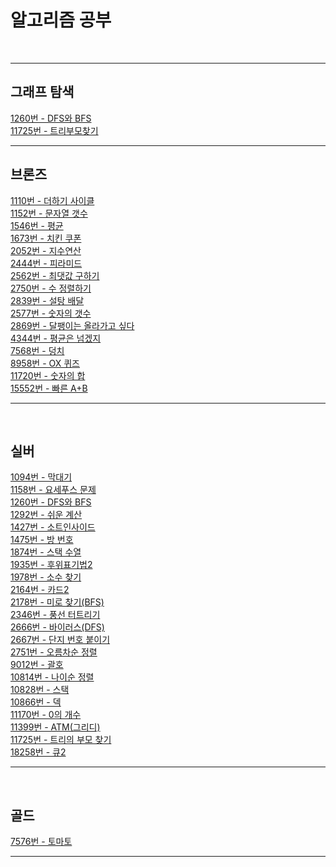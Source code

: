 <h1>알고리즘 공부</h1>
<br>

<hr>
<h2>그래프 탐색</h2>

[1260번 - DFS와 BFS](https://github.com/Cms4187/Algorithm/blob/main/BackJoon/Graph/DFSNBPS.java)</br>
[11725번 - 트리부모찾기](https://github.com/Cms4187/Algorithm/blob/main/BackJoon/Graph/ParentTree.java)</br>
<hr>
<h2>브론즈</h2>

[1110번 - 더하기 사이클](https://github.com/Cms4187/Algorithm/blob/main/BackJoon/Bronze/Number_Cycle.py)</br>
[1152번 - 문자열 갯수](https://github.com/Cms4187/Algorithm/blob/main/BackJoon/Bronze/Str_Count.py)</br>
[1546번 - 평균](https://github.com/Cms4187/Algorithm/blob/main/BackJoon/Bronze/Average.py)</br>
[1673번 - 치킨 쿠폰](https://github.com/Cms4187/Algorithm/blob/main/BackJoon/Bronze/Chicken_Coupon.py)</br>
[2052번 - 지수연산](https://github.com/Cms4187/Algorithm/blob/main/BackJoon/Bronze/Number_Cal.py)</br>
[2444번 - 피라미드](https://github.com/Cms4187/Algorithm/blob/main/BackJoon/Bronze/Pyramid.py)</br>
[2562번 - 최댓값 구하기](https://github.com/Cms4187/Algorithm/blob/main/BackJoon/Bronze/Max_Number.py)</br>
[2750번 - 수 정렬하기](https://github.com/Cms4187/Algorithm/blob/main/BackJoon/Bronze/Number_Sort.py)</br>
[2839번 - 설탕 배달](https://github.com/Cms4187/Algorithm/blob/main/BackJoon/Bronze/Sugar.py)</br>
[2577번 - 숫자의 갯수](https://github.com/Cms4187/Algorithm/blob/main/BackJoon/Bronze/Number_Count.py)</br>
[2869번 - 달팽이는 올라가고 싶다](https://github.com/Cms4187/Algorithm/blob/main/BackJoon/Bronze/Up_Snail.py)</br>
[4344번 - 평균은 넘겠지](https://github.com/Cms4187/Algorithm/blob/main/BackJoon/Bronze/Over_Avg.py)</br>
[7568번 - 덩치](https://github.com/Cms4187/Algorithm/blob/main/BackJoon/Silver/Self_Number.py)</br>
[8958번 - OX 퀴즈](https://github.com/Cms4187/Algorithm/blob/main/BackJoon/Bronze/OXQuiz.py)</br>
[11720번 - 숫자의 합](https://github.com/Cms4187/Algorithm/commit/cc0663aa9f001fd90fae4b0d7a7e1fe438107ddb)</br>
[15552번 - 빠른 A+B](https://github.com/Cms4187/Algorithm/commit/f13c62704c16a5cae140f8a7eed454ad4e9a759a)</br>

<hr>
</br><h2>실버</h2>

[1094번 - 막대기](https://github.com/Cms4187/Algorithm/blob/main/BackJoon/Silver/Stick.py)</br>
[1158번 - 요세푸스 문제](https://github.com/Cms4187/Algorithm/blob/main/BackJoon/Silver/Josephus.py)</br>
[1260번 - DFS와 BFS](https://github.com/Cms4187/Algorithm/blob/main/BackJoon/Silver/DFS_BFS.py)</br>
[1292번 - 쉬운 계산](https://github.com/Cms4187/Algorithm/blob/main/BackJoon/Silver/Easy_Problem.py)</br>
[1427번 - 소트인사이드](https://github.com/Cms4187/Algorithm/blob/main/BackJoon/Silver/Sorting.py)</br>
[1475번 - 방 번호](https://github.com/Cms4187/Algorithm/blob/main/BackJoon/Silver/Room_Number.py)</br>
[1874번 - 스택 수열](https://github.com/Cms4187/Algorithm/blob/main/BackJoon/Silver/Stack_Sequence.py)</br>
[1935번 - 후위표기법2](https://github.com/Cms4187/Algorithm/blob/main/BackJoon/Silver/Postfix2.py)</br>
[1978번 - 소수 찾기](https://github.com/Cms4187/Algorithm/blob/main/BackJoon/Silver/PrimeNumber.py)</br>
[2164번 - 카드2](https://github.com/Cms4187/Algorithm/blob/main/BackJoon/Silver/Card2.py)</br>
[2178번 - 미로 찾기(BFS)](https://github.com/Cms4187/Algorithm/blob/main/BackJoon/Silver/Maze.py)</br>
[2346번 - 풍선 터트리기](https://github.com/Cms4187/Algorithm/blob/main/BackJoon/Silver/Pop_balloon.py)</br>
[2666번 - 바이러스(DFS)](https://github.com/Cms4187/Algorithm/blob/main/BackJoon/Silver/Virus.py)</br>
[2667번 - 단지 번호 붙이기](https://github.com/Cms4187/Algorithm/blob/main/BackJoon/Silver/Apart_Number.py)</br>
[2751번 - 오름차순 정렬](https://github.com/Cms4187/Algorithm/blob/main/BackJoon/Silver/Sorting2.py)</br>
[9012번 - 괄호](https://github.com/Cms4187/Algorithm/blob/main/BackJoon/Silver/Parenthesis.py)</br>
[10814번 - 나이순 정렬](https://github.com/Cms4187/Algorithm/blob/main/BackJoon/Silver/Age_Sort.py)</br>
[10828번 - 스택](https://github.com/Cms4187/Algorithm/blob/main/BackJoon/Silver/Stack.py)</br>
[10866번 - 덱](https://github.com/Cms4187/Algorithm/blob/main/BackJoon/Silver/dack.py)</br>
[11170번 - 0의 개수](https://github.com/Cms4187/Algorithm/blob/main/BackJoon/Silver/Count_Zero.py)</br>
[11399번 - ATM(그리디)](https://github.com/Cms4187/Algorithm/blob/main/BackJoon/Silver/ATM.py)</br>
[11725번 - 트리의 부모 찾기](https://github.com/Cms4187/Algorithm/blob/main/BackJoon/Silver/Parent_Tree.py)</br>
[18258번 - 큐2](https://github.com/Cms4187/Algorithm/blob/main/BackJoon/Silver/Queue2.py)</br>


<hr>

</br><h2>골드</h2>

[7576번 - 토마토](https://github.com/Cms4187/Algorithm/blob/main/BackJoon/Gold/Tomato.py)</br>
<hr>
